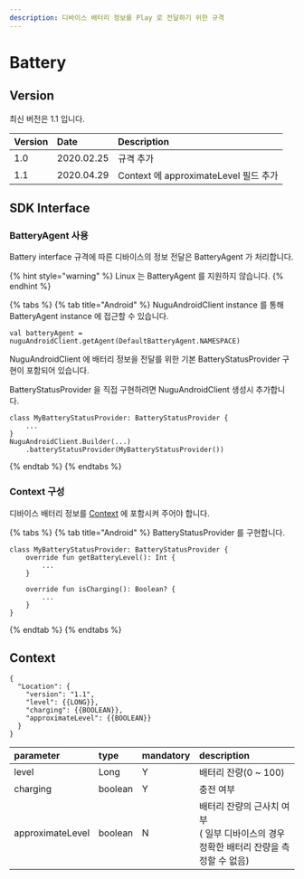 ```yaml
---
description: 디바이스 배터리 정보를 Play 로 전달하기 위한 규격
---
```


# Battery

## Version

최신 버전은 1.1 입니다.

| Version | Date | Description |
| :--- | :--- | :--- |
| 1.0 | 2020.02.25 | 규격 추가 |
| 1.1 | 2020.04.29 | Context 에 approximateLevel 필드 추가 |

## SDK Interface

### BatteryAgent 사용

Battery interface 규격에 따른 디바이스의 정보 전달은 BatteryAgent 가 처리합니다.

{% hint style="warning" %}
Linux 는 BatteryAgent 를 지원하지 않습니다.
{% endhint %}

{% tabs %}
{% tab title="Android" %}
NuguAndroidClient instance 를 통해 BatteryAgent instance 에 접근할 수 있습니다.

```text
val batteryAgent = nuguAndroidClient.getAgent(DefaultBatteryAgent.NAMESPACE)
```

NuguAndroidClient 에 배터리 정보을 전달를 위한 기본 BatteryStatusProvider 구현이 포함되어 있습니다.

BatteryStatusProvider 을 직접 구현하려면 NuguAndroidClient 생성시 추가합니다.

```text
class MyBatteryStatusProvider: BatteryStatusProvider {
    ...
}
NuguAndroidClient.Builder(...)
    .batteryStatusProvider(MyBatteryStatusProvider())
```
{% endtab %}
{% endtabs %}

### Context 구성

디바이스 배터리 정보를 [Context](battery.md#context) 에 포함시켜 주어야 합니다.

{% tabs %}
{% tab title="Android" %}
BatteryStatusProvider 를 구현합니다.

```text
class MyBatteryStatusProvider: BatteryStatusProvider {
    override fun getBatteryLevel(): Int {
        ...
    }

    override fun isCharging(): Boolean? {
        ...
    }
}
```
{% endtab %}
{% endtabs %}

## Context

```text
{
  "Location": {
    "version": "1.1",
    "level": {{LONG}},
    "charging": {{BOOLEAN}},
    "approximateLevel": {{BOOLEAN}}
  }
}
```

| parameter | type | mandatory | description |
| :--- | :--- | :--- | :--- |
| level | Long | Y | 배터리 잔량\(0 ~ 100\) |
| charging | boolean | Y | 충전 여부 |
| approximateLevel | boolean | N | 배터리 잔량의 근사치 여부<br>\( 일부 디바이스의 경우 정확한 배터리 잔량을 측정할 수 없음\) |

